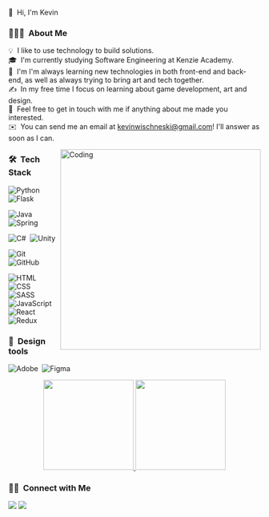 
👋 &nbsp;Hi, I'm Kevin

### 👨🏻‍💻 &nbsp;About Me

💡 &nbsp;I like to use technology to build solutions.\
🎓 &nbsp;I'm currently studying Software Engineering at Kenzie Academy.\
🌱 &nbsp;I'm I'm always learning new technologies in both front-end and back-end, as well as always trying to bring art and tech together.\
✍️ &nbsp;In my free time I focus on learning about game development, art and design.\
💬 &nbsp;Feel free to get in touch with me if anything about me made you interested.\
✉️ &nbsp;You can send me an email at kevinwischneski@gmail.com! I'll answer as soon as I can.

<img alt="Coding" width="400em" src="https://data.whicdn.com/images/140122644/original.gif" align="right"/>

### 🛠 &nbsp;Tech Stack

![Python](https://img.shields.io/badge/python%20-%2314354C.svg?&style=for-the-badge&logo=python&logoColor=white)&nbsp;
![Flask](https://img.shields.io/badge/flask%20-%23000.svg?&style=for-the-badge&logo=flask&logoColor=white)&nbsp;

![Java](https://img.shields.io/badge/java-%23ED8B00.svg?&style=for-the-badge&logo=java&logoColor=white)&nbsp;
![Spring](https://img.shields.io/badge/spring%20-%236DB33F.svg?&style=for-the-badge&logo=spring&logoColor=white)&nbsp;

![C#](https://img.shields.io/badge/c%23%20-%23239120.svg?&style=for-the-badge&logo=c-sharp&logoColor=white)&nbsp;
![Unity](https://img.shields.io/badge/unity%20-%23000000.svg?&style=for-the-badge&logo=unity&logoColor=white)&nbsp;

![Git](https://img.shields.io/badge/git%20-%23F05033.svg?&style=for-the-badge&logo=git&logoColor=white)&nbsp;
![GitHub](https://img.shields.io/badge/github%20-%23121011.svg?&style=for-the-badge&logo=github&logoColor=white)&nbsp;


![HTML](https://img.shields.io/badge/html5%20-%23E34F26.svg?&style=for-the-badge&logo=html5&logoColor=white)
![CSS](https://img.shields.io/badge/css3%20-%231572B6.svg?&style=for-the-badge&logo=css3&logoColor=white)&nbsp;
![SASS](https://img.shields.io/badge/SASS%20-hotpink.svg?&style=for-the-badge&logo=SASS&logoColor=white)&nbsp;
![JavaScript](https://img.shields.io/badge/javascript%20-%23323330.svg?&style=for-the-badge&logo=javascript&logoColor=%23F7DF1E")&nbsp;
![React](https://img.shields.io/badge/react%20-%2320232a.svg?&style=for-the-badge&logo=react&logoColor=%2361DAFB)&nbsp;
![Redux](https://img.shields.io/badge/redux%20-%23593d88.svg?&style=for-the-badge&logo=redux&logoColor=white)&nbsp;


### 🎨 &nbsp;Design tools

![Adobe](https://img.shields.io/badge/adobe%20-%23FF0000.svg?&style=for-the-badge&logo=adobe&logoColor=white)&nbsp;
![Figma](https://img.shields.io/badge/figma%20-%23F24E1E.svg?&style=for-the-badge&logo=figma&logoColor=white)&nbsp;


<p align="center">
<a href="https://github.com/KevinWis">
  <img height="180em" src="https://github-readme-stats-eight-theta.vercel.app/api?username=KevinWis&show_icons=true&theme=algolia&include_all_commits=true&count_private=true"/>
  <img height="180em" src="https://github-readme-stats-eight-theta.vercel.app/api/top-langs/?username=KevinWis&layout=compact&langs_count=8&theme=algolia"/>
</a>
</p>

### 🤝🏻 &nbsp;Connect with Me

<p align="center">

<a href="https://www.linkedin.com/in/kevin-wischneski/"><img src="https://img.shields.io/badge/-Kevin%20Wischneski-0077B5?&style=for-the-badge&logo=Linkedin&logoColor=white"/></a>
<a href="mailto:kevinwischneski@gmail.com"><img src="https://img.shields.io/badge/-kevinwiscnheski@gmail.com-D14836?&style=for-the-badge&logo=Gmail&logoColor=white"/></a>
</p>
